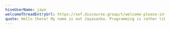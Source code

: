 ```yaml
---
hiveUserName: jaye
welcomeThreadEntryUrl: https://sef.discourse.group/t/welcome-please-introduce-yourself/7/2?u=gravewalker
quote: Hello there! My name is not Jayasanka. Programming is rather like playing with Lego
---
```

